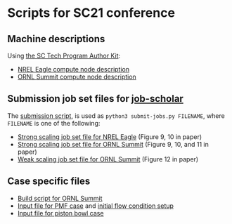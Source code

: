 # Scripts for SC21 conference

## Machine descriptions

Using [the SC Tech Program Author Kit](https://github.com/SC-Tech-Program/Author-Kit):

- [NREL Eagle compute node description](eagle-system.txt)
- [ORNL Summit compute node description](summit-system.txt)

## Submission job set files for [job-scholar](../job-scholar)

The [submission script](submit-jobs.py), is used as `python3 submit-jobs.py FILENAME`, where `FILENAME` is one of the following: 

- [Strong scaling job set file for NREL Eagle](strong-scaling-eagle.yaml) (Figure 9, 10 in paper)
- [Strong scaling job set file for ORNL Summit](strong-scaling-summit.yaml) (Figure 9, 10, and 11 in paper)
- [Weak scaling  job set file for ORNL Summit](weak-scaling-summit.yaml) (Figure 12 in paper)

## Case specific files

- [Build script for ORNL Summit](summit-build-pelec.sh)
- [Input file for PMF case](inputs_ex) and [initial flow condition setup](PMF_CH4_1bar_300K_DRM_MixAvg.dat)
- [Input file for piston bowl case](inputs_ex_pb)
